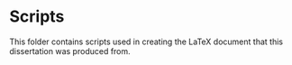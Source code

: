 # Scripts

This folder contains scripts used in creating the LaTeX document that this dissertation was produced from.
